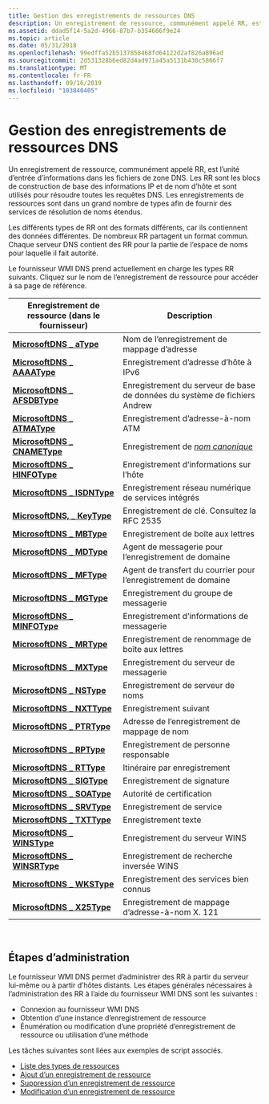 ```yaml
---
title: Gestion des enregistrements de ressources DNS
description: Un enregistrement de ressource, communément appelé RR, est l’unité d’entrée d’informations dans les fichiers de zone DNS. Les RR sont les blocs de construction de base des informations IP et de nom d’hôte et sont utilisés pour résoudre toutes les requêtes DNS.
ms.assetid: ddad5f14-5a2d-4966-87b7-b354666f9e24
ms.topic: article
ms.date: 05/31/2018
ms.openlocfilehash: 99edffa52b5137858468fd64122d2af826a896ad
ms.sourcegitcommit: 2d531328b6ed82d4ad971a45a5131b430c5866f7
ms.translationtype: MT
ms.contentlocale: fr-FR
ms.lasthandoff: 09/16/2019
ms.locfileid: "103840405"
---
```

# <a name="managing-dns-resource-records"></a>Gestion des enregistrements de ressources DNS

Un enregistrement de ressource, communément appelé RR, est l’unité d’entrée d’informations dans les fichiers de zone DNS. Les RR sont les blocs de construction de base des informations IP et de nom d’hôte et sont utilisés pour résoudre toutes les requêtes DNS. Les enregistrements de ressources sont dans un grand nombre de types afin de fournir des services de résolution de noms étendus.

Les différents types de RR ont des formats différents, car ils contiennent des données différentes. De nombreux RR partagent un format commun. Chaque serveur DNS contient des RR pour la partie de l’espace de noms pour laquelle il fait autorité.

Le fournisseur WMI DNS prend actuellement en charge les types RR suivants. Cliquez sur le nom de l’enregistrement de ressource pour accéder à sa page de référence.



| Enregistrement de ressource (dans le fournisseur)                             | Description                                                  |
|-----------------------------------------------------------|--------------------------------------------------------------|
| [**MicrosoftDNS \_ aType**](microsoftdns-atype.md)         | Nom de l’enregistrement de mappage d’adresse                               |
| [**MicrosoftDNS \_ AAAAType**](microsoftdns-aaaatype.md)   | Enregistrement d’adresse d’hôte à IPv6                                  |
| [**MicrosoftDNS \_ AFSDBType**](microsoftdns-afsdbtype.md) | Enregistrement du serveur de base de données du système de fichiers Andrew                    |
| [**MicrosoftDNS \_ ATMAType**](microsoftdns-atmatype.md)   | Enregistrement d’adresse-à-nom ATM                                   |
| [**MicrosoftDNS \_ CNAMEType**](microsoftdns-cnametype.md) | Enregistrement de [*nom canonique*](c-gly.md) |
| [**MicrosoftDNS \_ HINFOType**](microsoftdns-hinfotype.md) | Enregistrement d’informations sur l’hôte                                      |
| [**MicrosoftDNS \_ ISDNType**](microsoftdns-isdntype.md)   | Enregistrement réseau numérique de services intégrés                   |
| [**MicrosoftDNS, \_ KeyType**](microsoftdns-keytype.md)     | Enregistrement de clé. Consultez la RFC 2535                                     |
| [**MicrosoftDNS \_ MBType**](microsoftdns-mbtype.md)       | Enregistrement de boîte aux lettres                                               |
| [**MicrosoftDNS \_ MDType**](microsoftdns-mdtype.md)       | Agent de messagerie pour l’enregistrement de domaine                             |
| [**MicrosoftDNS \_ MFType**](microsoftdns-mftype.md)       | Agent de transfert du courrier pour l’enregistrement de domaine                  |
| [**MicrosoftDNS \_ MGType**](microsoftdns-mgtype.md)       | Enregistrement du groupe de messagerie                                            |
| [**MicrosoftDNS \_ MINFOType**](microsoftdns-minfotype.md) | Enregistrement d’informations de messagerie                                      |
| [**MicrosoftDNS \_ MRType**](microsoftdns-mrtype.md)       | Enregistrement de renommage de boîte aux lettres                                        |
| [**MicrosoftDNS \_ MXType**](microsoftdns-mxtype.md)       | Enregistrement du serveur de messagerie                                        |
| [**MicrosoftDNS \_ NSType**](microsoftdns-nstype.md)       | Enregistrement de serveur de noms                                           |
| [**MicrosoftDNS \_ NXTType**](microsoftdns-nxttype.md)     | Enregistrement suivant                                                  |
| [**MicrosoftDNS \_ PTRType**](microsoftdns-ptrtype.md)     | Adresse de l’enregistrement de mappage de nom                               |
| [**MicrosoftDNS \_ RPType**](microsoftdns-rptype.md)       | Enregistrement de personne responsable                                    |
| [**MicrosoftDNS \_ RTType**](microsoftdns-rttype.md)       | Itinéraire par enregistrement                                         |
| [**MicrosoftDNS \_ SIGType**](microsoftdns-sigtype.md)     | Enregistrement de signature                                             |
| [**MicrosoftDNS \_ SOAType**](microsoftdns-soatype.md)     | Autorité de certification                                           |
| [**MicrosoftDNS \_ SRVType**](microsoftdns-srvtype.md)     | Enregistrement de service                                               |
| [**MicrosoftDNS \_ TXTType**](microsoftdns-txttype.md)     | Enregistrement texte                                                  |
| [**MicrosoftDNS \_ WINSType**](microsoftdns-winstype.md)   | Enregistrement du serveur WINS                                           |
| [**MicrosoftDNS \_ WINSRType**](microsoftdns-winsrtype.md) | Enregistrement de recherche inversée WINS                                   |
| [**MicrosoftDNS \_ WKSType**](microsoftdns-wkstype.md)     | Enregistrement des services bien connus                                   |
| [**MicrosoftDNS \_ X25Type**](microsoftdns-x25type.md)     | Enregistrement de mappage d’adresse-à-nom X. 121                         |



 

## <a name="administration-steps"></a>Étapes d’administration

Le fournisseur WMI DNS permet d’administrer des RR à partir du serveur lui-même ou à partir d’hôtes distants. Les étapes générales nécessaires à l’administration des RR à l’aide du fournisseur WMI DNS sont les suivantes :

-   Connexion au fournisseur WMI DNS
-   Obtention d’une instance d’enregistrement de ressource
-   Énumération ou modification d’une propriété d’enregistrement de ressource ou utilisation d’une méthode

Les tâches suivantes sont liées aux exemples de script associés.

-   [Liste des types de ressources](dns-wmi-provider-samples-managing-dns-resource-records.md)
-   [Ajout d’un enregistrement de ressource](dns-wmi-provider-samples-managing-dns-resource-records.md)
-   [Suppression d’un enregistrement de ressource](dns-wmi-provider-samples-managing-dns-resource-records.md)
-   [Modification d’un enregistrement de ressource](dns-wmi-provider-samples-managing-dns-resource-records.md)

 

 




